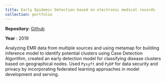 ```yaml
---
title: Early Epidemic Detection based on electronic medical records
collection: portfolio
---
```

**Repository**: [Github](https://github.com/saradindusengupta/Early_Epidemic_Detection)

**Year** : 2019

Analyzing EMR data from multiple sources and using metamap for building inference model to
identify potential clusters using Case Detection Algorithm, created an early detection model for
classifying disease clusters based on geographical nodes. Used `Pysyft` and `PyDP` for data security and
privacy by incorporating federated learning approaches in model development and serving.